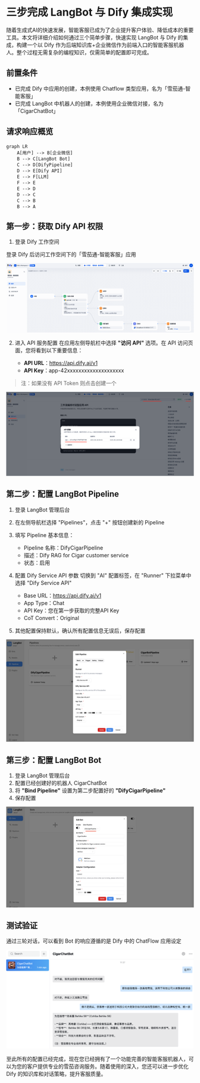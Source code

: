 # 三步完成 LangBot 与 Dify 集成实现

随着生成式AI的快速发展，智能客服已成为了企业提升客户体验、降低成本的重要工具。本文将详细介绍如何通过三个简单步骤，快速实现 LangBot 与 Dify 的集成，构建一个以 Dify 作为后端知识库+企业微信作为前端入口的智能客服机器人。整个过程无需复杂的编程知识，仅需简单的配置即可完成。

## 前置条件

- 已完成 Dify 中应用的创建，本例使用 Chatflow 类型应用，名为「雪茄通-智能客服」
- 已完成 LangBot 中机器人的创建，本例使用企业微信对接，名为「CigarChatBot」

## 请求响应概览

```mermaid
graph LR
    A[用户] --> B[企业微信]
    B --> C[LangBot Bot]
    C --> D[DifyPipeline]
    D --> E[Dify API]
    E --> F[LLM]
    F --> E
    E --> D
    D --> C
    C --> B
    B --> A
```

## 第一步：获取 Dify API 权限

1. 登录 Dify 工作空间

登录 Dify 后访问工作空间下的「雪茄通-智能客服」应用

![Dify雪茄通智能客服](dify_cigar_bot.png)

2. 进入 API 服务配置
在应用左侧导航栏中选择 **"访问 API"** 选项。在 API 访问页面，您将看到以下重要信息：

    - **API URL**：https://api.dify.ai/v1
    - **API Key**：app-42xxxxxxxxxxxxxxxxxxxx

> 注：如果没有 API Token 则点击创建一个

![Dify API](dify_api.png)

## 第二步：配置 LangBot Pipeline

1. 登录 LangBot 管理后台
2. 在左侧导航栏选择 "Pipelines"，点击 "+" 按钮创建新的 Pipeline
3. 填写 Pipeline 基本信息：
    - Pipeline 名称：DifyCigarPipeline
    - 描述：Dify RAG for Cigar customer service
    - 状态：启用
    
4. 配置 Dify Service API 参数
切换到 "AI" 配置标签，在 "Runner" 下拉菜单中选择 "Dify Service API"
    - Base URL：https://api.dify.ai/v1
    - App Type：Chat
    - API Key：您在第一步获取的完整API Key
    - CoT Convert：Original

5. 其他配置保持默认，确认所有配置信息无误后，保存配置

![LangBot_Pipeline_Dify](langbot_pipeline_dify.png)

## 第三步：配置 LangBot Bot
1. 登录 LangBot 管理后台
2. 配置已经创建好的机器人 CigarChatBot
3. 将  **"Bind Pipeline"** 设置为第二步配置好的 **"DifyCigarPipeline"**
4. 保存配置

![langbot_bot_dify_pipeline](langbot_bot_dify_pipeline.png)

## 测试验证
通过三轮对话，可以看到 Bot 的响应遵循的是 Dify 中的 ChatFlow 应用设定

![langbot_chat_dify](langbot_chat_dify.png)


至此所有的配置已经完成，现在您已经拥有了一个功能完善的智能客服机器人，可以为您的客户提供专业的雪茄咨询服务。随着使用的深入，您还可以进一步优化 Dify 的知识库和对话策略，提升客服质量。